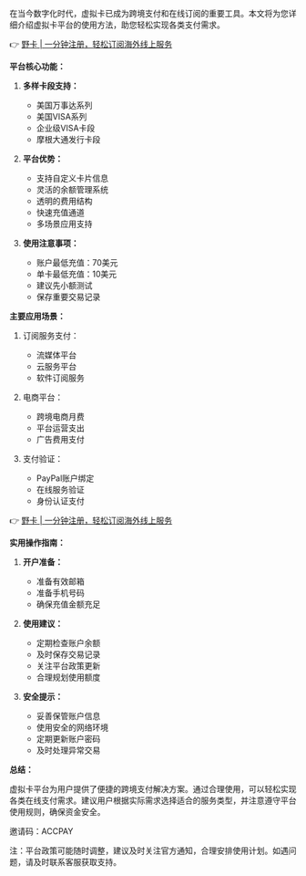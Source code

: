 在当今数字化时代，虚拟卡已成为跨境支付和在线订阅的重要工具。本文将为您详细介绍虚拟卡平台的使用方法，助您轻松实现各类支付需求。

👉 [野卡 | 一分钟注册，轻松订阅海外线上服务](https://bit.ly/bewildcard)

**平台核心功能：**

1. **多样卡段支持：**
   - 美国万事达系列
   - 美国VISA系列
   - 企业级VISA卡段
   - 摩根大通发行卡段

2. **平台优势：**
   - 支持自定义卡片信息
   - 灵活的余额管理系统
   - 透明的费用结构
   - 快速充值通道
   - 多场景应用支持

3. **使用注意事项：**
   - 账户最低充值：70美元
   - 单卡最低充值：10美元
   - 建议先小额测试
   - 保存重要交易记录

**主要应用场景：**

1. 订阅服务支付：
   - 流媒体平台
   - 云服务平台
   - 软件订阅服务

2. 电商平台：
   - 跨境电商月费
   - 平台运营支出
   - 广告费用支付

3. 支付验证：
   - PayPal账户绑定
   - 在线服务验证
   - 身份认证支付

👉 [野卡 | 一分钟注册，轻松订阅海外线上服务](https://bit.ly/bewildcard)

**实用操作指南：**

1. **开户准备：**
   - 准备有效邮箱
   - 准备手机号码
   - 确保充值金额充足

2. **使用建议：**
   - 定期检查账户余额
   - 及时保存交易记录
   - 关注平台政策更新
   - 合理规划使用额度

3. **安全提示：**
   - 妥善保管账户信息
   - 使用安全的网络环境
   - 定期更新账户密码
   - 及时处理异常交易

**总结：**

虚拟卡平台为用户提供了便捷的跨境支付解决方案。通过合理使用，可以轻松实现各类在线支付需求。建议用户根据实际需求选择适合的服务类型，并注意遵守平台使用规则，确保资金安全。

邀请码：ACCPAY

注：平台政策可能随时调整，建议及时关注官方通知，合理安排使用计划。如遇问题，请及时联系客服获取支持。